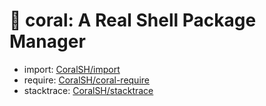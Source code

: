 # 🌊 coral: A Real Shell Package Manager

- import: [CoralSH/import](https://github.com/CoralSH/import)
- require: [CoralSH/coral-require](https://github.com/CoralSH/coral-require)
- stacktrace: [CoralSH/stacktrace](https://github.com/CoralSH/stacktrace)
